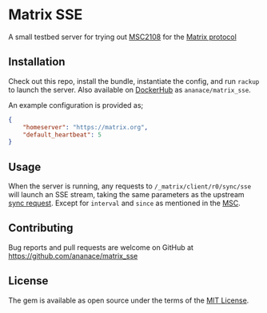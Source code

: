 Matrix SSE
==========

A small testbed server for trying out [MSC2108][1] for the [Matrix protocol][2]

## Installation

Check out this repo, install the bundle, instantiate the config, and run `rackup` to launch the server.
Also available on [DockerHub][4] as `ananace/matrix_sse`.

An example configuration is provided as;
```json
{
    "homeserver": "https://matrix.org",
    "default_heartbeat": 5
}
```

## Usage

When the server is running, any requests to `/_matrix/client/r0/sync/sse` will
launch an SSE stream, taking the same parameters as the upstream
[sync request][3]. Except for `interval` and `since` as mentioned in the
[MSC][1].

## Contributing

Bug reports and pull requests are welcome on GitHub at https://github.com/ananace/matrix_sse

## License

The gem is available as open source under the terms of the [MIT License](https://opensource.org/licenses/MIT).

[1]: https://github.com/matrix-org/matrix-doc/pull/2108
[2]: https://matrix.org
[3]: https://matrix.org/docs/spec/client_server/latest#get-matrix-client-r0-sync
[4]: https://hub.docker.com/r/ananace/matrix_sse
